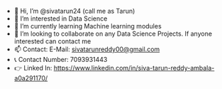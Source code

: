 - 👋 Hi, I’m @sivatarun24 (call me as Tarun)
- 👀 I’m interested in Data Science
- 🌱 I’m currently learning Machine learning modules
- 💞️ I’m looking to collaborate on any Data Science Projects. If anyone interested can contact me
- 📫 Contact: E-Mail: sivatarunreddy00@gmail.com
- 📞 Contact Number: 7093931443
- 👉 Linked In: https://www.linkedin.com/in/siva-tarun-reddy-ambala-a0a291170/

<!---
sivatarun24/sivatarun24 is a ✨ special ✨ repository because its `README.md` (this file) appears on your GitHub profile.
You can click the Preview link to take a look at your changes.
--->
